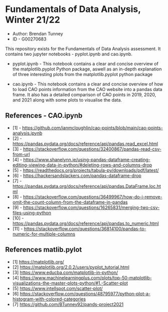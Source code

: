 # Fundamentals of Data Analysis, Winter 21/22
- Author: Brendan Tunney
- ID - G00270683

This repository exists for the Fundamentals of Data Analysis assessment. 
It contains two jupyter notebooks - pyplot.ipynb and cao.ipynb.

* pyplot.ipynb - This notebook contains a clear and concise overview of the matplotlib.pyplot Python package, aswell as an in-depth explanation of three interesting plots from the matplotlib.pyplot python package

* cao.ipynb - This notebook contains a clear and concise overview of how to load CAO points information from the CAO website into a pandas data frame. It also has a detailed comparison of CAO points in 2019, 2020, and 2021 along with some plots to visualise the data.

## References - CAO.ipynb

- [1] - https://github.com/ianmcloughlin/cao-points/blob/main/cao-points-analysis.ipynb
- [2] - https://pandas.pydata.org/docs/reference/api/pandas.read_excel.html
- [3] - https://stackoverflow.com/questions/32400867/pandas-read-csv-from-url
- [4] - https://www.shanelynn.ie/using-pandas-dataframe-creating-editing-viewing-data-in-python/#deleting-rows-and-columns-drop
- [5] - https://readthedocs.org/projects/tabula-py/downloads/pdf/latest/
- [6] - https://hackersandslackers.com/pandas-dataframe-drop
- [7] - https://pandas.pydata.org/docs/reference/api/pandas.DataFrame.loc.html
- [8] - https://stackoverflow.com/questions/36499967/how-do-i-remove-omit-the-count-column-from-the-dataframe-in-pandas
- [9] - https://stackoverflow.com/questions/16265831/merging-two-csv-files-using-python
- [10] - https://pandas.pydata.org/docs/reference/api/pandas.to_numeric.html
- [11] - https://stackoverflow.com/questions/36814100/pandas-to-numeric-for-multiple-columns

## References matlib.pylot

- [1] https://matplotlib.org/
- [2] https://matplotlib.org/2.0.2/users/pyplot_tutorial.html
- [3] https://www.educba.com/matplotlib-in-python/ 
- [4] https://www.machinelearningplus.com/plots/top-50-matplotlib-visualizations-the-master-plots-python/#1.-Scatter-plot
- [5] https://www.intellspot.com/scatter-plot/
- [6] https://stackoverflow.com/questions/48795977/python-plot-a-histogram-with-colored-categories
- [7] https://github.com/BTunney92/pands-project2021